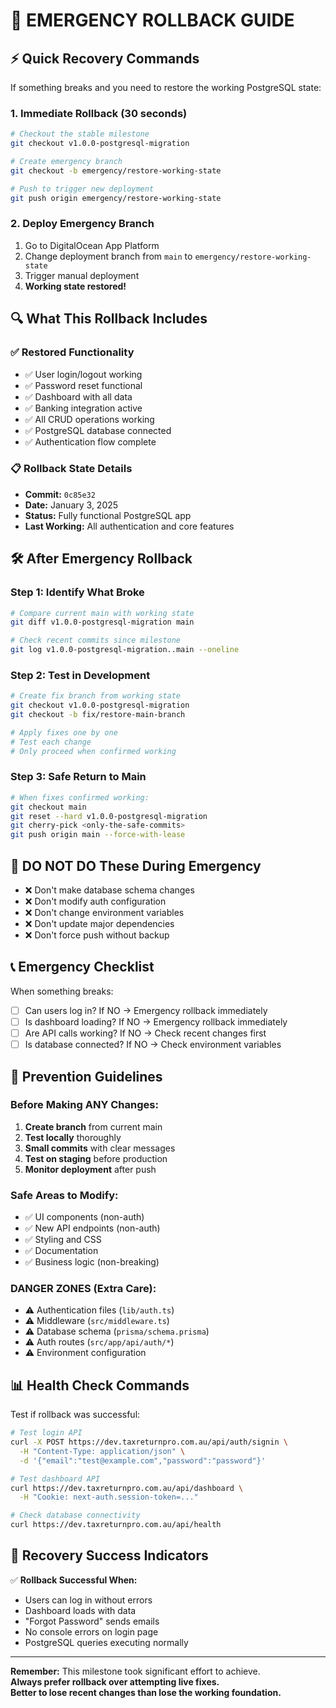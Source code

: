 # 🚨 EMERGENCY ROLLBACK GUIDE

## ⚡ Quick Recovery Commands

If something breaks and you need to restore the working PostgreSQL state:

### 1. Immediate Rollback (30 seconds)

```bash
# Checkout the stable milestone
git checkout v1.0.0-postgresql-migration

# Create emergency branch
git checkout -b emergency/restore-working-state

# Push to trigger new deployment
git push origin emergency/restore-working-state
```

### 2. Deploy Emergency Branch

1. Go to DigitalOcean App Platform
2. Change deployment branch from `main` to `emergency/restore-working-state`
3. Trigger manual deployment
4. **Working state restored!**

## 🔍 What This Rollback Includes

### ✅ Restored Functionality

- ✅ User login/logout working
- ✅ Password reset functional
- ✅ Dashboard with all data
- ✅ Banking integration active
- ✅ All CRUD operations working
- ✅ PostgreSQL database connected
- ✅ Authentication flow complete

### 📋 Rollback State Details

- **Commit:** `0c85e32`
- **Date:** January 3, 2025
- **Status:** Fully functional PostgreSQL app
- **Last Working:** All authentication and core features

## 🛠️ After Emergency Rollback

### Step 1: Identify What Broke

```bash
# Compare current main with working state
git diff v1.0.0-postgresql-migration main

# Check recent commits since milestone
git log v1.0.0-postgresql-migration..main --oneline
```

### Step 2: Test in Development

```bash
# Create fix branch from working state
git checkout v1.0.0-postgresql-migration
git checkout -b fix/restore-main-branch

# Apply fixes one by one
# Test each change
# Only proceed when confirmed working
```

### Step 3: Safe Return to Main

```bash
# When fixes confirmed working:
git checkout main
git reset --hard v1.0.0-postgresql-migration
git cherry-pick <only-the-safe-commits>
git push origin main --force-with-lease
```

## 🚫 DO NOT DO These During Emergency

- ❌ Don't make database schema changes
- ❌ Don't modify auth configuration
- ❌ Don't change environment variables
- ❌ Don't update major dependencies
- ❌ Don't force push without backup

## 📞 Emergency Checklist

When something breaks:

- [ ] Can users log in? If NO → Emergency rollback immediately
- [ ] Is dashboard loading? If NO → Emergency rollback immediately
- [ ] Are API calls working? If NO → Check recent changes first
- [ ] Is database connected? If NO → Check environment variables

## 🎯 Prevention Guidelines

### Before Making ANY Changes:

1. **Create branch** from current main
2. **Test locally** thoroughly
3. **Small commits** with clear messages
4. **Test on staging** before production
5. **Monitor deployment** after push

### Safe Areas to Modify:

- ✅ UI components (non-auth)
- ✅ New API endpoints (non-auth)
- ✅ Styling and CSS
- ✅ Documentation
- ✅ Business logic (non-breaking)

### DANGER ZONES (Extra Care):

- ⚠️ Authentication files (`lib/auth.ts`)
- ⚠️ Middleware (`src/middleware.ts`)
- ⚠️ Database schema (`prisma/schema.prisma`)
- ⚠️ Auth routes (`src/app/api/auth/*`)
- ⚠️ Environment configuration

## 📊 Health Check Commands

Test if rollback was successful:

```bash
# Test login API
curl -X POST https://dev.taxreturnpro.com.au/api/auth/signin \
  -H "Content-Type: application/json" \
  -d '{"email":"test@example.com","password":"password"}'

# Test dashboard API
curl https://dev.taxreturnpro.com.au/api/dashboard \
  -H "Cookie: next-auth.session-token=..."

# Check database connectivity
curl https://dev.taxreturnpro.com.au/api/health
```

## 🔄 Recovery Success Indicators

✅ **Rollback Successful When:**

- Users can log in without errors
- Dashboard loads with data
- "Forgot Password" sends emails
- No console errors on login page
- PostgreSQL queries executing normally

---

**Remember:** This milestone took significant effort to achieve.  
**Always prefer rollback over attempting live fixes.**  
**Better to lose recent changes than lose the working foundation.**
